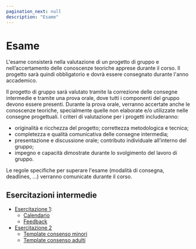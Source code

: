 ```yaml
---
pagination_next: null
description: "Esame"
---
```


# Esame

L'esame consisterà nella valutazione di un progetto di gruppo e nell’accertamento delle conoscenze teoriche apprese durante il corso. Il progetto sarà quindi obbligatorio e dovrà essere consegnato durante l'anno accademico.

Il progetto di gruppo sarà valutato tramite la correzione delle consegne intermedie e tramite una prova orale, dove tutti i componenti del gruppo devono essere presenti. Durante la prova orale, verranno accertate anche le conoscenze teoriche, specialmente quelle non elaborate e/o utilizzate nelle consegne progettuali. I criteri di valutazione per i progetti includeranno: 
- originalità e ricchezza del progetto; correttezza metodologica e tecnica; 
- completezza e qualità comunicativa delle consegne intermedia; 
- presentazione e discussione orale; contributo individuale all’interno del gruppo; 
- impegno e capacità dimostrate durante lo svolgimento del lavoro di gruppo.

Le regole specifiche per superare l'esame (modalità di consegna, deadlines, ...) verranno comunicate durante il corso.


## Esercitazioni intermedie

* [Esercitazione 1](https://elite.polito.it/materiale-benesseredigitale-2023/slide/E01-journeymap.pdf):
    * [Calendario](https://docs.google.com/spreadsheets/d/1pHqrJLpQctYr0fVXJvkxuJ4LVYY2N_qTRWTDYhOY7rw/edit?usp=sharing)
    * [Feedback](https://docs.google.com/document/d/14ILX5KcAtOiljt7PqKoMCNUdn2xhYXEtrrbUg4uD0P0/edit?usp=sharing) 
* [Esercitazione 2](https://elite.polito.it/materiale-benesseredigitale-2023/slide/E02-needfinding.pdf)
    * [Template consenso minori](https://docs.google.com/document/d/16RK4r2BfUzgAJRO17VAkGoeE_-zKioSi0xiuCFbiGPI/edit?usp=sharing)
    * [Template consenso adulti](https://docs.google.com/document/d/16PhEKEeyu-0HlloUAvDmACATgraXu3KnGjv7BxPI8AM/edit?usp=sharing)